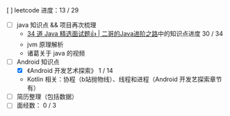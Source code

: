 [ ] leetcode 进度：13  / 29  
- [ ] java 知识点 && 项目再次梳理
	- [34 道 Java 精选面试题👍 | 二哥的Java进阶之路](https://javabetter.cn/interview/java-34.html#_7-arraylist-%E5%92%8C-linkedlist-%E7%9A%84%E5%8C%BA%E5%88%AB)中的知识点进度 30 / 34
	- jvm 原理解析
	- 诸葛关于 java 的视频
- [ ] Android 知识点
	- [x]  《Android 开发艺术探索》 1 / 14
	- Kotlin 相关：协程（b站抛物线）、线程和进程（Android 开发艺探索章节有）
- [ ] 简历整理（包括数据）
- [ ] 面经数： 0 / 3
